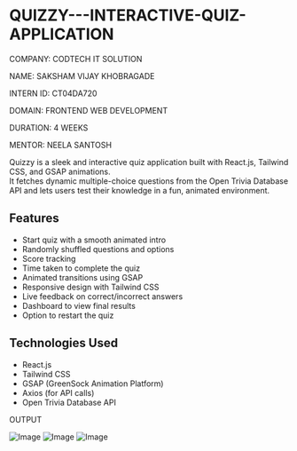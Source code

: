 # QUIZZY---INTERACTIVE-QUIZ-APPLICATION

COMPANY: CODTECH IT SOLUTION

NAME: SAKSHAM VIJAY KHOBRAGADE

INTERN ID: CT04DA720

DOMAIN: FRONTEND WEB DEVELOPMENT

DURATION: 4 WEEKS

MENTOR: NEELA SANTOSH

Quizzy is a sleek and interactive quiz application built with React.js, Tailwind CSS, and GSAP animations.  
It fetches dynamic multiple-choice questions from the Open Trivia Database API and lets users test their knowledge in a fun, animated environment.

## Features

- Start quiz with a smooth animated intro
- Randomly shuffled questions and options
- Score tracking
- Time taken to complete the quiz
- Animated transitions using GSAP
- Responsive design with Tailwind CSS
- Live feedback on correct/incorrect answers
- Dashboard to view final results
- Option to restart the quiz

## Technologies Used

- React.js
- Tailwind CSS
- GSAP (GreenSock Animation Platform)
- Axios (for API calls)
- Open Trivia Database API

OUTPUT

![Image](https://github.com/user-attachments/assets/2f46a522-a461-4f3f-8323-53e3347f67d7)
![Image](https://github.com/user-attachments/assets/b411bcf3-2c17-4a59-a28c-046fca5dda4d)
![Image](https://github.com/user-attachments/assets/93a8d5db-d6b5-4fdd-b33b-c9fbbb05720f)
